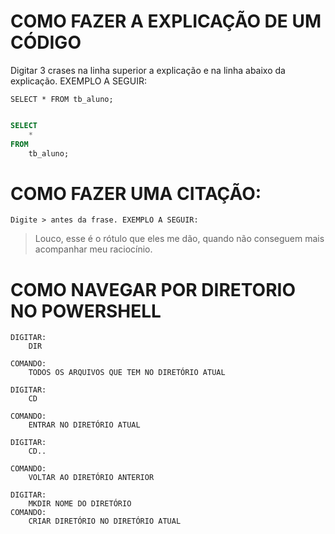 # COMO FAZER A EXPLICAÇÃO DE UM CÓDIGO

Digitar 3 crases na linha superior a explicação e na linha abaixo da explicação. 
EXEMPLO A SEGUIR:

` SELECT * FROM tb_aluno; `

```sql

SELECT 
    * 
FROM 
    tb_aluno;

```
# COMO FAZER UMA CITAÇÃO:
```
Digite > antes da frase. EXEMPLO A SEGUIR:
````
> Louco, esse é o rótulo que eles me dão, quando não conseguem mais acompanhar meu raciocínio.

# COMO NAVEGAR POR DIRETORIO NO POWERSHELL

```
DIGITAR: 
    DIR

COMANDO:
    TODOS OS ARQUIVOS QUE TEM NO DIRETÓRIO ATUAL
```
```
DIGITAR:
    CD

COMANDO:
    ENTRAR NO DIRETÓRIO ATUAL
```
```
DIGITAR:
    CD..

COMANDO:
    VOLTAR AO DIRETÓRIO ANTERIOR
```
```
DIGITAR:
    MKDIR NOME DO DIRETÓRIO
COMANDO:
    CRIAR DIRETÓRIO NO DIRETÓRIO ATUAL
```

